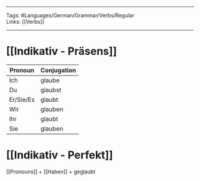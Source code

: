 ___
Tags: #Languages/German/Grammar/Verbs/Regular  
Links: [[Verbs]]
___
# [[Indikativ - Präsens]]
Pronoun|Conjugation
------------ | ------------
Ich | glaube
Du | glaubst
Er/Sie/Es | glaubt
Wir | glauben
Ihr | glaubt
Sie | glauben


# [[Indikativ - Perfekt]]
[[Pronouns]] + [[Haben]] + geglaubt